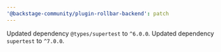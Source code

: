 ```yaml
---
'@backstage-community/plugin-rollbar-backend': patch
---
```


Updated dependency `@types/supertest` to `^6.0.0`.
Updated dependency `supertest` to `^7.0.0`.
